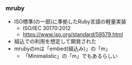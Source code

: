 ### mruby

* ISO標準(の一部)に準拠したRuby言語の軽量実装
  * ISO/IEC 30170:2012
  * https://www.iso.org/standard/59579.html
* 組込での利用を想定して開発された
* mrubyのmは「embed(組込み)」の「m」
  * 「Minimalistic」の「m」でもあるらしい
